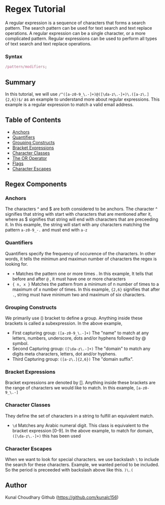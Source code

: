 # Regex Tutorial

A regular expression is a sequence of characters that forms a search pattern. The search pattern can be used for text search and text replace operations. A regular expression can be a single character, or a more complicated pattern. Regular expressions can be used to perform all types of text search and text replace operations.

### Syntax 

``````javascript
/pattern/modifiers;
``````

## Summary

In this tutorial, we will use `/^([a-z0-9_\.-]+)@([\da-z\.-]+)\.([a-z\.]{2,6})$/` as an example to understand more about regular expressions.
This example is a regular expression to match a valid email address.

## Table of Contents

- [Anchors](#anchors)
- [Quantifiers](#quantifiers)
- [Grouping Constructs](#grouping-constructs)
- [Bracket Expressions](#bracket-expressions)
- [Character Classes](#character-classes)
- [The OR Operator](#the-or-operator)
- [Flags](#flags)
- [Character Escapes](#character-escapes)

## Regex Components

### Anchors

The characters ^ and $ are both considered to be anchors. The character ^ signifies that string with start with characters that are
mentioned after it, where as $ signifies that string will end with characters that are preceeding it.
In this example, the string will start with any characters matching the pattern `a-z0-9_-.`
and must end with `a-z`


### Quantifiers

Quantifiers specify the frequency of occurence of the characters. In other words, it tells the minimun and maximun number of characters the 
regex is looking for.

 - `+` Matches the pattern one or more times . In this example, It tells that before and after  `@` , it must have one or more characters
 - `{ n, x }` Matches the pattern from a minimum of n number of times to a maximum of x number of times. 
    In this example, `{2,6}` signifies that after `.`,  string must have minimum two and maximum of six characters.


### Grouping Constructs
We primarily use () bracket to define a group. Anything inside these brackets is called a subexpression. 
In the above example,
- First capturing group: `([a-z0-9_\.-]+)` The "name" to match at any letters, numbers, underscore, dots and/or hyphens followed by @ symbol.
- Second Capturing group: `([\da-z\.-]+)` The "domain" to match any digits meta characters, letters, dot and/or hyphens.
- Third Capturing group: `([a-z\.]{2,6})` The "domain suffix".

### Bracket Expressions

Bracket expressions are denoted by []. Anything inside these brackets are the range of characters we would like to match.
In this example, `[a-z0-9_\.-]` 
 
### Character Classes

They define the set of characters in a string to fulfill an equivalent match.

- `\d` Matches any Arabic numeral digit. This class is equivalent to the bracket expression [0-9]. 
   In the above example, to match for domain, `([\da-z\.-]+)` this has been used

### Character Escapes

When we want to look for special characters. we use backslash `\` to include the search for these characters.
Example, we wanted period to be included. So the period is preceeded with backslash above like this. `)\.(`

## Author

Kunal Choudhary
Github (https://github.com/kunalc156)
